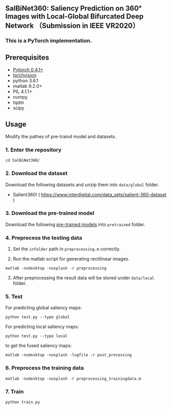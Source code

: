 ## SalBiNet360: Saliency Prediction on 360° Images with Local-Global Bifurcated Deep Network （Submission in IEEE VR2020）

### This is a PyTorch implementation.

## Prerequisites

- [Pytorch 0.4.1+](http://pytorch.org/)
- [torchvision](http://pytorch.org/)
- python 3.6.1
- matlab 9.2.0+
- PIL 4.1.1+
- numpy
- tqdm
- scipy

## Usage

Modify the pathes of pre-traind model and datasets. 

### 1. Enter the repository

```shell
cd SalBiNet360/
```

### 2. Download the dataset

Download the following datasets and unzip them into `data/global` folder.

* Salient360!  ( https://www.interdigital.com/data_sets/salient-360-dataset )

### 3. Download the pre-trained model

Download the following [pre-trained models](https://pan.baidu.com/s/1IUr0UD-ExAOGvpciJXM0Hw) into `pretrained` folder.

### 4. Preprocess the testing data

1. Set the `infolder` path in `preprocessing.m` correctly.

2. Run the matlab script for generating rectilinear images.
```shell
matlab -nodesktop -nosplash -r preprocessing
```
3. After preprocessing the result data will be stored under `data/local` folder.

### 5. Test

For predicting global saliency maps:
```shell
python test.py --type global
```
For predicting local saliency maps:
```shell
python test.py --type local
```
to get the fused saliency maps:
```shell
matlab -nodesktop -nosplash -logfile -r post_processing
```

### 6. Preprocess the training data

```shell
matlab -nodesktop -nosplash -r preprocessing_trainingdata.m
```

### 7. Train

```shell
python train.py
```
